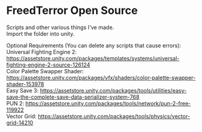 # FreedTerror Open Source
Scripts and other various things I've made.<br>
Import the folder into unity.<br>

Optional Requirements (You can delete any scripts that cause errors):<br>
Universal Fighting Engine 2: https://assetstore.unity.com/packages/templates/systems/universal-fighting-engine-2-source-126124<br>
Color Palette Swapper Shader: https://assetstore.unity.com/packages/vfx/shaders/color-palette-swapper-shader-153978<br>
Easy Save 3: https://assetstore.unity.com/packages/tools/utilities/easy-save-the-complete-save-data-serializer-system-768<br>
PUN 2: https://assetstore.unity.com/packages/tools/network/pun-2-free-119922<br>
Vector Grid: https://assetstore.unity.com/packages/tools/physics/vector-grid-14210<br>
